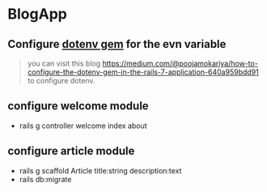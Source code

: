 # BlogApp

## Configure [dotenv gem](https://github.com/bkeepers/dotenv) for the evn variable
> you can visit this blog https://medium.com/@poojamokariya/how-to-configure-the-dotenv-gem-in-the-rails-7-application-640a959bdd91 to configure dotenv.

## configure welcome module
- rails g controller welcome index about

## configure article module
- rails g scaffold Article title:string description:text
- rails db:migrate


